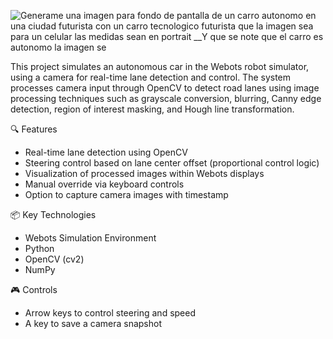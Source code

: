 
![Generame una imagen para fondo de pantalla de un carro autonomo en una ciudad futurista con un carro tecnologico futurista que la imagen sea para un celular las medidas sean en portrait  __Y que se note que el carro es autonomo la imagen se](https://github.com/user-attachments/assets/f19ff66f-ebaf-49dd-883d-9cd1aa512efd)

This project simulates an autonomous car in the Webots robot simulator, using a camera for real-time lane detection and control. The system processes camera input through OpenCV to detect road lanes using image processing techniques such as grayscale conversion, blurring, Canny edge detection, region of interest masking, and Hough line transformation.

🔍 Features
  - Real-time lane detection using OpenCV 
  - Steering control based on lane center offset (proportional control logic)
  - Visualization of processed images within Webots displays
  - Manual override via keyboard controls
  - Option to capture camera images with timestamp

📦 Key Technologies
- Webots Simulation Environment
- Python
- OpenCV (cv2)
- NumPy

🎮 Controls
- Arrow keys to control steering and speed
- A key to save a camera snapshot
